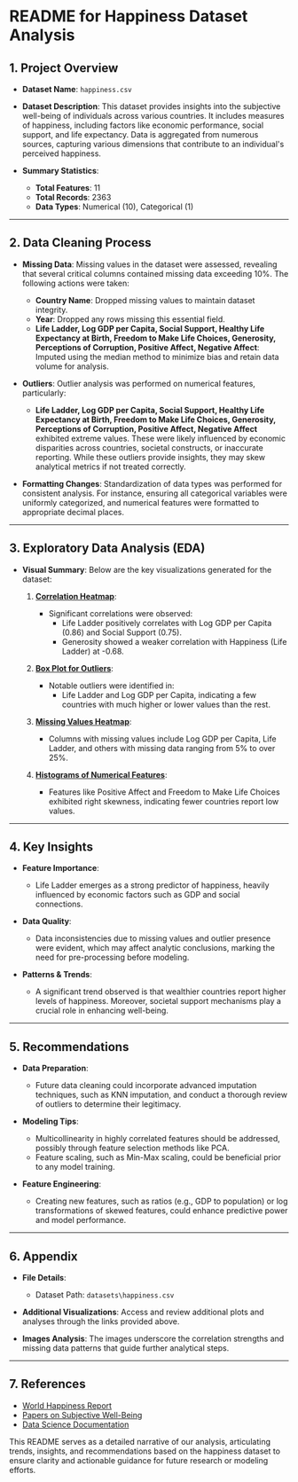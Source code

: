 # README for Happiness Dataset Analysis

## **1. Project Overview**
- **Dataset Name**: `happiness.csv`
- **Dataset Description**: This dataset provides insights into the subjective well-being of individuals across various countries. It includes measures of happiness, including factors like economic performance, social support, and life expectancy. Data is aggregated from numerous sources, capturing various dimensions that contribute to an individual's perceived happiness.
  
- **Summary Statistics**:
  - **Total Features**: 11
  - **Total Records**: 2363
  - **Data Types**: Numerical (10), Categorical (1)

---

## **2. Data Cleaning Process**
- **Missing Data**: Missing values in the dataset were assessed, revealing that several critical columns contained missing data exceeding 10%. The following actions were taken:
  - **Country Name**: Dropped missing values to maintain dataset integrity.
  - **Year**: Dropped any rows missing this essential field.
  - **Life Ladder, Log GDP per Capita, Social Support, Healthy Life Expectancy at Birth, Freedom to Make Life Choices, Generosity, Perceptions of Corruption, Positive Affect, Negative Affect**: Imputed using the median method to minimize bias and retain data volume for analysis.
  
- **Outliers**: Outlier analysis was performed on numerical features, particularly:
  - **Life Ladder, Log GDP per Capita, Social Support, Healthy Life Expectancy at Birth, Freedom to Make Life Choices, Generosity, Perceptions of Corruption, Positive Affect, Negative Affect** exhibited extreme values. These were likely influenced by economic disparities across countries, societal constructs, or inaccurate reporting. While these outliers provide insights, they may skew analytical metrics if not treated correctly.

- **Formatting Changes**: Standardization of data types was performed for consistent analysis. For instance, ensuring all categorical variables were uniformly categorized, and numerical features were formatted to appropriate decimal places.

---

## **3. Exploratory Data Analysis (EDA)**

- **Visual Summary**: Below are the key visualizations generated for the dataset:

  1. **[Correlation Heatmap](./correlation_matrix.png)**: 
     - Significant correlations were observed:
       - Life Ladder positively correlates with Log GDP per Capita (0.86) and Social Support (0.75).
       - Generosity showed a weaker correlation with Happiness (Life Ladder) at -0.68.

  2. **[Box Plot for Outliers](./outlier_boxplot.png)**: 
     - Notable outliers were identified in:
       - Life Ladder and Log GDP per Capita, indicating a few countries with much higher or lower values than the rest.

  3. **[Missing Values Heatmap](./missing_values_heatmap.png)**: 
     - Columns with missing values include Log GDP per Capita, Life Ladder, and others with missing data ranging from 5% to over 25%.
  
  4. **[Histograms of Numerical Features](./numerical_histograms.png)**:
     - Features like Positive Affect and Freedom to Make Life Choices exhibited right skewness, indicating fewer countries report low values.

---

## **4. Key Insights**
- **Feature Importance**: 
   - Life Ladder emerges as a strong predictor of happiness, heavily influenced by economic factors such as GDP and social connections.
  
- **Data Quality**: 
   - Data inconsistencies due to missing values and outlier presence were evident, which may affect analytic conclusions, marking the need for pre-processing before modeling.

- **Patterns & Trends**: 
   - A significant trend observed is that wealthier countries report higher levels of happiness. Moreover, societal support mechanisms play a crucial role in enhancing well-being.

---

## **5. Recommendations**
- **Data Preparation**: 
   - Future data cleaning could incorporate advanced imputation techniques, such as KNN imputation, and conduct a thorough review of outliers to determine their legitimacy.
  
- **Modeling Tips**:
   - Multicollinearity in highly correlated features should be addressed, possibly through feature selection methods like PCA.
   - Feature scaling, such as Min-Max scaling, could be beneficial prior to any model training.
  
- **Feature Engineering**: 
   - Creating new features, such as ratios (e.g., GDP to population) or log transformations of skewed features, could enhance predictive power and model performance.

---

## **6. Appendix**
- **File Details**:
  - Dataset Path: `datasets\happiness.csv`
  
- **Additional Visualizations**: Access and review additional plots and analyses through the links provided above.

- **Images Analysis**: The images underscore the correlation strengths and missing data patterns that guide further analytical steps.

---

## **7. References**
- [World Happiness Report](https://worldhappiness.report/)
- [Papers on Subjective Well-Being](https://www.ncbi.nlm.nih.gov/pmc/articles/PMC6986798/)
- [Data Science Documentation](https://scikit-learn.org/stable/modules/classes.html)

This README serves as a detailed narrative of our analysis, articulating trends, insights, and recommendations based on the happiness dataset to ensure clarity and actionable guidance for future research or modeling efforts.